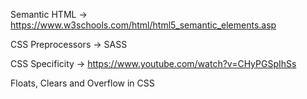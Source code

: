 Semantic HTML -> https://www.w3schools.com/html/html5_semantic_elements.asp

CSS Preprocessors -> SASS

CSS Specificity -> https://www.youtube.com/watch?v=CHyPGSpIhSs

Floats, Clears and Overflow in CSS